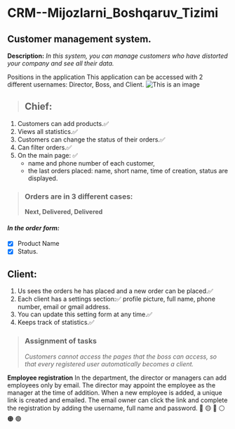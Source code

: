 # CRM--Mijozlarni_Boshqaruv_Tizimi

## Customer management system.
**Description:**
*In this system, you can manage customers who have distorted your company and see all their data.*

Positions in the application
This application can be accessed with 2 different usernames: Director, Boss, and Client.
![This is an image](http://d28k6hocvoxiuc.cloudfront.net/attachments/539/3ebbc1d8a2a43bfb5da7639c8682dafd/Django%20crm.png)
  > ## Chief:
  1. Customers can add products.:white_check_mark: 
  2. Views all statistics.:white_check_mark: 
  3. Customers can change the status of their orders.:white_check_mark: 
  4. Can filter orders.:white_check_mark: 
  5. On the main page:   :white_check_mark:
        - name and phone number of each customer,
        - the last orders placed: name, short name, time of creation, status are displayed.
> ### Orders are in 3 different cases:
>  **Next, Delivered, Delivered**
#### ***In the order form:***
  - [x] Product Name
  - [x] Status.

## Client:
  1. Us sees the orders he has placed and a new order can be placed.:white_check_mark: 
  2. Each client has a settings section::white_check_mark: 
         profile picture, full name, phone number, email or gmail address.
  3. You can update this setting form at any time.:white_check_mark: 
  4. Keeps track of statistics.:white_check_mark: 

> ### Assignment of tasks
>  *Customers cannot access the pages that the boss can access, so that every registered user automatically becomes a client.*

 
**Employee registration**
In the department, the director or managers can add employees only by email. The director may appoint the employee as the manager at the time of addition. When a new employee is added, a unique link is created and emailed. The email owner can click the link and complete the registration by adding the username, full name and password.
:red_circle: 🟡 🔵 ⚪ 🟠 🟢
